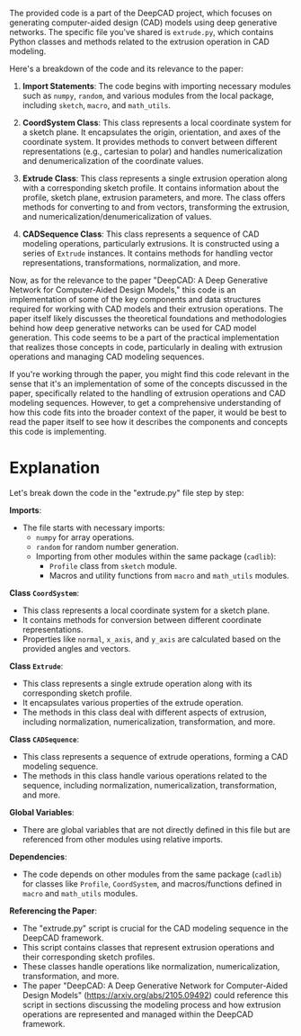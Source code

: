 The provided code is a part of the DeepCAD project, which focuses on generating computer-aided design (CAD) models using deep generative networks. The specific file you've shared is `extrude.py`, which contains Python classes and methods related to the extrusion operation in CAD modeling.

Here's a breakdown of the code and its relevance to the paper:

1. **Import Statements**: The code begins with importing necessary modules such as `numpy`, `random`, and various modules from the local package, including `sketch`, `macro`, and `math_utils`.

2. **CoordSystem Class**: This class represents a local coordinate system for a sketch plane. It encapsulates the origin, orientation, and axes of the coordinate system. It provides methods to convert between different representations (e.g., cartesian to polar) and handles numericalization and denumericalization of the coordinate values.

3. **Extrude Class**: This class represents a single extrusion operation along with a corresponding sketch profile. It contains information about the profile, sketch plane, extrusion parameters, and more. The class offers methods for converting to and from vectors, transforming the extrusion, and numericalization/denumericalization of values.

4. **CADSequence Class**: This class represents a sequence of CAD modeling operations, particularly extrusions. It is constructed using a series of `Extrude` instances. It contains methods for handling vector representations, transformations, normalization, and more.

Now, as for the relevance to the paper "DeepCAD: A Deep Generative Network for Computer-Aided Design Models," this code is an implementation of some of the key components and data structures required for working with CAD models and their extrusion operations. The paper itself likely discusses the theoretical foundations and methodologies behind how deep generative networks can be used for CAD model generation. This code seems to be a part of the practical implementation that realizes those concepts in code, particularly in dealing with extrusion operations and managing CAD modeling sequences.

If you're working through the paper, you might find this code relevant in the sense that it's an implementation of some of the concepts discussed in the paper, specifically related to the handling of extrusion operations and CAD modeling sequences. However, to get a comprehensive understanding of how this code fits into the broader context of the paper, it would be best to read the paper itself to see how it describes the components and concepts this code is implementing.

# Explanation 
Let's break down the code in the "extrude.py" file step by step:

**Imports**:
- The file starts with necessary imports:
  - `numpy` for array operations.
  - `random` for random number generation.
  - Importing from other modules within the same package (`cadlib`):
    - `Profile` class from `sketch` module.
    - Macros and utility functions from `macro` and `math_utils` modules.

**Class `CoordSystem`**:
- This class represents a local coordinate system for a sketch plane.
- It contains methods for conversion between different coordinate representations.
- Properties like `normal`, `x_axis`, and `y_axis` are calculated based on the provided angles and vectors.

**Class `Extrude`**:
- This class represents a single extrude operation along with its corresponding sketch profile.
- It encapsulates various properties of the extrude operation.
- The methods in this class deal with different aspects of extrusion, including normalization, numericalization, transformation, and more.

**Class `CADSequence`**:
- This class represents a sequence of extrude operations, forming a CAD modeling sequence.
- The methods in this class handle various operations related to the sequence, including normalization, numericalization, transformation, and more.

**Global Variables**:
- There are global variables that are not directly defined in this file but are referenced from other modules using relative imports.

**Dependencies**:
- The code depends on other modules from the same package (`cadlib`) for classes like `Profile`, `CoordSystem`, and macros/functions defined in `macro` and `math_utils` modules.

**Referencing the Paper**:
- The "extrude.py" script is crucial for the CAD modeling sequence in the DeepCAD framework.
- This script contains classes that represent extrusion operations and their corresponding sketch profiles.
- These classes handle operations like normalization, numericalization, transformation, and more.
- The paper "DeepCAD: A Deep Generative Network for Computer-Aided Design Models" (https://arxiv.org/abs/2105.09492) could reference this script in sections discussing the modeling process and how extrusion operations are represented and managed within the DeepCAD framework.
